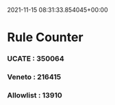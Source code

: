 2021-11-15 08:31:33.854045+00:00
# Rule Counter 
 ### UCATE : 350064

 ### Veneto : 216415

 ### Allowlist : 13910